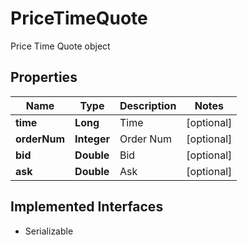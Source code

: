 

# PriceTimeQuote

Price Time Quote object

## Properties

Name | Type | Description | Notes
------------ | ------------- | ------------- | -------------
**time** | **Long** | Time |  [optional]
**orderNum** | **Integer** | Order Num |  [optional]
**bid** | **Double** | Bid |  [optional]
**ask** | **Double** | Ask |  [optional]


## Implemented Interfaces

* Serializable


